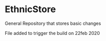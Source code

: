 # EthnicStore
General Repository that stores basic changes

File added to trigger the build on 22feb 2020

